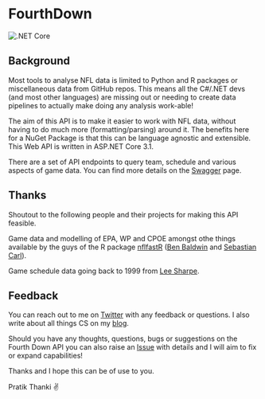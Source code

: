 # FourthDown

![.NET Core](https://github.com/pratikthanki/FourthDown/workflows/.NET%20Core/badge.svg)

## Background

Most tools to analyse NFL data is limited to Python and R packages or miscellaneous data from GitHub repos. This means all the C#/.NET devs (and most other languages) are missing out or needing to create data pipelines to actually make doing any analysis work-able!

The aim of this API is to make it easier to work with NFL data, without having to do much more (formatting/parsing) around it. The benefits here for a NuGet Package is that this can be language agnostic and extensible. This Web API is written in ASP.NET Core 3.1.

There are a set of API endpoints to query team, schedule and various aspects of game data. You can find more details on the [Swagger](https://pratikthanki.github.io/FourthDown/) page.

## Thanks

Shoutout to the following people and their projects for making this API feasible.

Game data and modelling of EPA, WP and CPOE amongst othe things available by the guys of the R package [nflfastR](https://github.com/mrcaseb/nflfastR) ([Ben Baldwin](https://twitter.com/benbbaldwin) and [Sebastian Carl](https://twitter.com/mrcaseb)).

Game schedule data going back to 1999 from [Lee Sharpe](https://twitter.com/LeeSharpeNFL).

## Feedback

You can reach out to me on [Twitter](https://twitter.com/pratikthanki) with any feedback or questions. I also write about all things CS on my [blog](http://pratikthanki.github.io/).

Should you have any thoughts, questions, bugs or suggestions on the Fourth Down API you can also raise an [Issue](https://github.com/pratikthanki/FourthDown/issues) with details and I will aim to fix or expand capabilities!

Thanks and I hope this can be of use to you.

Pratik Thanki ✌️
